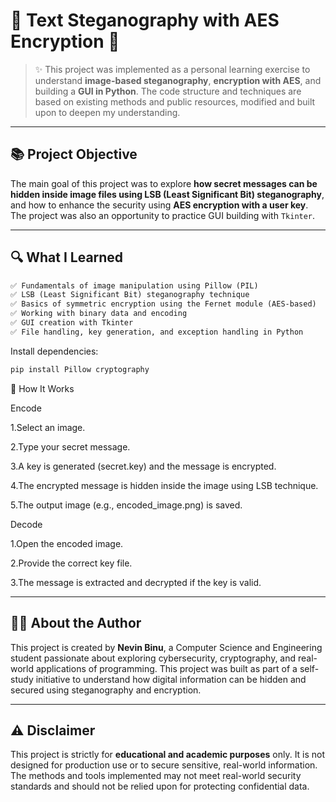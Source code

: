 # 🧠 Text Steganography with AES Encryption 🔐

> ✨ This project was implemented as a personal learning exercise to understand **image-based steganography**, **encryption with AES**, and building a **GUI in Python**. The code structure and techniques are based on existing methods and public resources, modified and built upon to deepen my understanding.

---

## 📚 Project Objective

The main goal of this project was to explore **how secret messages can be hidden inside image files using LSB (Least Significant Bit) steganography**, and how to enhance the security using **AES encryption with a user key**. The project was also an opportunity to practice GUI building with `Tkinter`.

---

## 🔍 What I Learned

```markdown
✅ Fundamentals of image manipulation using Pillow (PIL)
✅ LSB (Least Significant Bit) steganography technique
✅ Basics of symmetric encryption using the Fernet module (AES-based)
✅ Working with binary data and encoding
✅ GUI creation with Tkinter
✅ File handling, key generation, and exception handling in Python
```
Install dependencies:
```markdown
pip install Pillow cryptography
```

🔐 How It Works<br>

Encode<br>

1.Select an image.

2.Type your secret message.

3.A key is generated (secret.key) and the message is encrypted.

4.The encrypted message is hidden inside the image using LSB technique.

5.The output image (e.g., encoded_image.png) is saved.<br>

Decode<br>

1.Open the encoded image.

2.Provide the correct key file.

3.The message is extracted and decrypted if the key is valid.


---

## 👨‍💻 About the Author

This project is created by **Nevin Binu**, a Computer Science and Engineering student passionate about exploring cybersecurity, cryptography, and real-world applications of programming. This project was built as part of a self-study initiative to understand how digital information can be hidden and secured using steganography and encryption.

---

## ⚠️ Disclaimer

This project is strictly for **educational and academic purposes** only. It is not designed for production use or to secure sensitive, real-world information. The methods and tools implemented may not meet real-world security standards and should not be relied upon for protecting confidential data.

